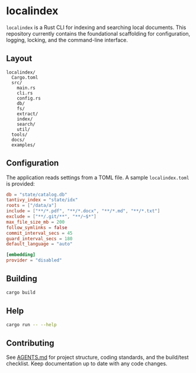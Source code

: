 # localindex

`localindex` is a Rust CLI for indexing and searching local documents. This repository currently contains the foundational scaffolding for configuration, logging, locking, and the command-line interface.

## Layout

```
localindex/
  Cargo.toml
  src/
    main.rs
    cli.rs
    config.rs
    db/
    fs/
    extract/
    index/
    search/
    util/
  tools/
  docs/
  examples/
```

## Configuration

The application reads settings from a TOML file. A sample `localindex.toml` is provided:

```toml
db = "state/catalog.db"
tantivy_index = "state/idx"
roots = ["/data/a"]
include = ["**/*.pdf", "**/*.docx", "**/*.md", "**/*.txt"]
exclude = ["**/.git/**", "**/~$*"]
max_file_size_mb = 200
follow_symlinks = false
commit_interval_secs = 45
guard_interval_secs = 180
default_language = "auto"

[embedding]
provider = "disabled"
```

## Building

```bash
cargo build
```

## Help

```bash
cargo run -- --help
```

## Contributing

See [AGENTS.md](AGENTS.md) for project structure, coding standards, and the build/test checklist. Keep documentation up to date with any code changes.

